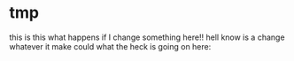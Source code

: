 # tmp
this is
this
what happens if I change something here!!
hell know  is a change whatever it make could 
what the heck is going on here:
